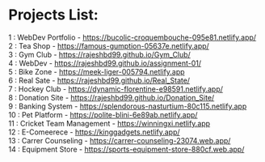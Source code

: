 ﻿# Projects List:

 1 : WebDev Portfolio - https://bucolic-croquembouche-095e81.netlify.app/ <br>
 2 : Tea Shop - https://famous-gumption-05637e.netlify.app/ <br>
 3 : Gym Club - https://rajeshbd99.github.io/Gym_Club/ <br>
 4 : WebDev - https://rajeshbd99.github.io/assignment-01/ <br>
 5 : Bike Zone - https://meek-liger-005794.netlify.app <br> 
 6 : Real Sate - https://rajeshbd99.github.io/Real_State/ <br>
 7 : Hockey Club - https://dynamic-florentine-e98591.netlify.app/ <br>
 8 : Donation Site - https://rajeshbd99.github.io/Donation_Site/ <br>
 9 : Banking System - https://splendorous-nasturtium-80c115.netlify.app <br>
 10 : Pet Platform - https://polite-blini-6e89ab.netlify.app/ <br>
 11 : Cricket Team Management - https://winningxi.netlify.app <br>
 12 : E-Comeerece - https://kinggadgets.netlify.app/ <br> 
 13 : Carrer Counseling - https://carrer-counseling-23074.web.app/ <br>
 14 : Equipment Store - https://sports-equipment-store-880cf.web.app/ <br>
 
